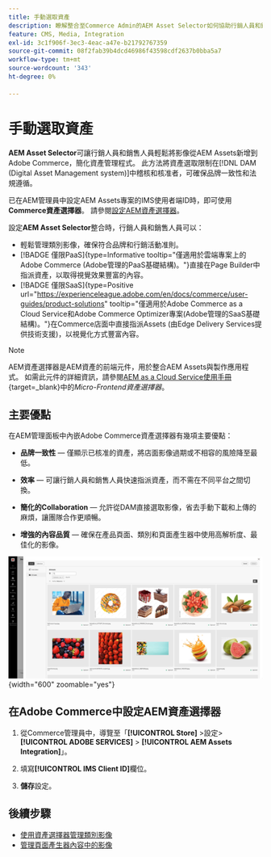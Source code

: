 ```yaml
---
title: 手動選取資產
description: 瞭解整合至Commerce Admin的AEM Asset Selector如何協助行銷人員和銷售人員輕鬆將影像從AEM Assets新增至Adobe Commerce，進而簡化資產管理。
feature: CMS, Media, Integration
exl-id: 3c1f906f-3ec3-4eac-a47e-b21792767359
source-git-commit: 08f2fab39b4dcd46986f43598cdf2637b0bba5a7
workflow-type: tm+mt
source-wordcount: '343'
ht-degree: 0%

---
```


# 手動選取資產

**AEM Asset Selector**&#x200B;可讓行銷人員和銷售人員輕鬆將影像從AEM Assets新增到Adobe Commerce，簡化資產管理程式。 此方法將資產選取限制在[!DNL DAM (Digital Asset Management system)]中稽核和核准者，可確保品牌一致性和法規遵循。

已在AEM管理員中設定AEM Assets專案的IMS使用者端ID時，即可使用&#x200B;**Commerce資產選擇器**。 請參閱[設定AEM資產選擇器](#configure-the-aem-asset-selector-in-adobe-commerce)。

設定&#x200B;**AEM Asset Selector**&#x200B;整合時，行銷人員和銷售人員可以：

* 輕鬆管理類別影像，確保符合品牌和行銷活動准則。
* [!BADGE 僅限PaaS]{type=Informative tooltip="僅適用於雲端專案上的Adobe Commerce (Adobe管理的PaaS基礎結構)。"}直接在Page Builder中指派資產，以取得視覺效果豐富的內容。
* [!BADGE 僅限SaaS]{type=Positive url="https://experienceleague.adobe.com/en/docs/commerce/user-guides/product-solutions" tooltip="僅適用於Adobe Commerce as a Cloud Service和Adobe Commerce Optimizer專案(Adobe管理的SaaS基礎結構)。"}在Commerce店面中直接指派Assets (由Edge Delivery Services提供技術支援)，以視覺化方式豐富內容。

>[!NOTE]
>
> AEM資產選擇器是AEM資產的前端元件，用於整合AEM Assets與製作應用程式。 如需此元件的詳細資訊，請參閱[AEM as a Cloud Service使用手冊](https://experienceleague.adobe.com/en/docs/experience-manager-cloud-service/content/assets/manage/asset-selector/overview-asset-selector){target=_blank}中的&#x200B;*Micro-Frontend資產選擇器*。

## 主要優點

在AEM管理面板中內嵌Adobe Commerce資產選擇器有幾項主要優點：

* **品牌一致性** — 僅顯示已核准的資產，將店面影像過期或不相容的風險降至最低。

* **效率** — 可讓行銷人員和銷售人員快速指派資產，而不需在不同平台之間切換。

* **簡化的Collaboration** — 允許從DAM直接選取影像，省去手動下載和上傳的麻煩，讓團隊合作更順暢。

* **增強的內容品質** — 確保在產品頁面、類別和頁面產生器中使用高解析度、最佳化的影像。

![資產選擇器](../assets/asset-selector.png){width="600" zoomable="yes"}

## 在Adobe Commerce中設定AEM資產選擇器

1. 從Commerce管理員中，導覽至「**[!UICONTROL Store]** >設定> **[!UICONTROL ADOBE SERVICES]** > **[!UICONTROL AEM Assets Integration]**」。

1. 填寫&#x200B;**[!UICONTROL IMS Client ID]**&#x200B;欄位。

1. **儲存**&#x200B;設定。

## 後續步驟

* [使用資產選擇器管理類別影像](../manage-assets.md#category-images)
* [管理頁面產生器內容中的影像](../manage-assets.md#using-aem-asset-selector-in-page-builder)
